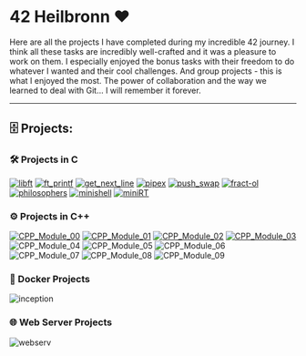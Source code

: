 # 42 Heilbronn ❤️

Here are all the projects I have completed during my incredible 42 journey. I think all these tasks are incredibly well-crafted and it was a pleasure to work on them. I especially enjoyed the bonus tasks with their freedom to do whatever I wanted and their cool challenges. And group projects - this is what I enjoyed the most. The power of collaboration and the way we learned to deal with Git... I will remember it forever.

---
## :file_cabinet: Projects:

### :hammer_and_wrench: Projects in C

[![libft](https://github.com/Grihladin/42-project-badges/blob/main/badges/libfte.png)](https://github.com/Grihladin/42HN-Libft)
[![ft_printf](https://github.com/Grihladin/42-project-badges/blob/main/badges/ft_printfe.png)](https://github.com/Grihladin/42HN-ft_printf)
[![get_next_line](https://github.com/Grihladin/42-project-badges/blob/main/badges/get_next_linee.png)](https://github.com/Grihladin/42HN-get_next_line)
[![pipex](https://github.com/Grihladin/42-project-badges/blob/main/badges/pipexe.png)](https://github.com/Grihladin/42HN-pipex)
[![push_swap](https://github.com/Grihladin/42-project-badges/blob/main/badges/push_swape.png)](https://github.com/Grihladin/42HN-push_swap)
[![fract-ol](https://github.com/Grihladin/42-project-badges/blob/main/badges/fract-ole.png)](https://github.com/Grihladin/42HN-fractal)
[![philosophers](https://github.com/Grihladin/42-project-badges/blob/main/badges/philosopherse.png)](https://github.com/Grihladin/42HN-philosophers)
[![minishell](https://github.com/Grihladin/42-project-badges/blob/main/badges/minishelle.png)](https://github.com/Grihladin/42HN-minishell)
[![miniRT](https://github.com/Grihladin/42-project-badges/blob/main/badges/minirte.png)](https://github.com/Grihladin/42HN-miniRT)

### :gear: Projects in C++

[![CPP_Module_00](https://github.com/Grihladin/42-project-badges/blob/main/badges/cppe.png)](https://github.com/Grihladin/42HN-CPP_Module_00)
[![CPP_Module_01](https://github.com/Grihladin/42-project-badges/blob/main/badges/cppe.png)](https://github.com/Grihladin/42HN-CPP_Module_01)
[![CPP_Module_02](https://github.com/Grihladin/42-project-badges/blob/main/badges/cppe.png)](https://github.com/Grihladin/42HN-CPP_Module_02)
[![CPP_Module_03](https://github.com/Grihladin/42-project-badges/blob/main/badges/cppe.png)](https://github.com/Grihladin/42HN-CPP_Module_03)
![CPP_Module_04](https://github.com/Grihladin/42-project-badges/blob/main/badges/cppe.png)
![CPP_Module_05](https://github.com/Grihladin/42-project-badges/blob/main/badges/cppe.png)
![CPP_Module_06](https://github.com/Grihladin/42-project-badges/blob/main/badges/cppe.png)
![CPP_Module_07](https://github.com/Grihladin/42-project-badges/blob/main/badges/cppe.png)
![CPP_Module_08](https://github.com/Grihladin/42-project-badges/blob/main/badges/cppe.png)
![CPP_Module_09](https://github.com/Grihladin/42-project-badges/blob/main/badges/cppe.png)

### :whale: Docker Projects

![inception](https://github.com/Grihladin/42-project-badges/blob/main/badges/inceptione.png)

### :globe_with_meridians: Web Server Projects

![webserv](https://github.com/Grihladin/42-project-badges/blob/main/badges/webserve.png)

